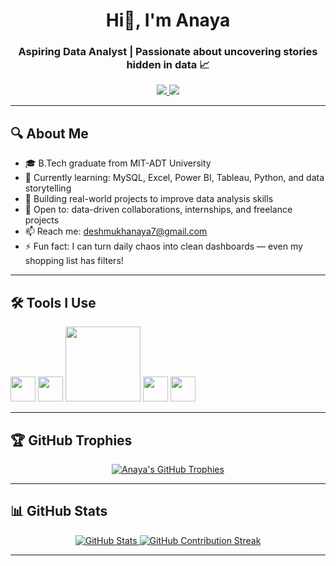 <h1 align="center">Hi👋, I'm Anaya </h1>
<h3 align="center">Aspiring Data Analyst | Passionate about uncovering stories hidden in data 📈</h3>

<p align="center">
  <a href="https://www.datascienceportfol.io/deshmukhanaya7" target="_blank">
    <img src="https://img.shields.io/badge/Portfolio-Visit-blue?style=for-the-badge&logo=google-chrome" />
  </a>
  <a href="https://www.linkedin.com/in/anayadeshmukh/" target="_blank">
    <img src="https://img.shields.io/badge/LinkedIn-Anaya%20Deshmukh-blue?style=for-the-badge&logo=linkedin" />
  </a>
</p>

---

## 🔍 About Me
- 🎓 B.Tech graduate from MIT-ADT University  
- 🌱 Currently learning: MySQL, Excel, Power BI, Tableau, Python, and data storytelling  
- 🚀 Building real-world projects to improve data analysis skills  
- 🤝 Open to: data-driven collaborations, internships, and freelance projects  
- 📫 Reach me: deshmukhanaya7@gmail.com
- ⚡ Fun fact:  I can turn daily chaos into clean dashboards — even my shopping list has filters!

---
## 🛠️ Tools I Use

<p align="left">
  <img src="https://cdn.jsdelivr.net/gh/devicons/devicon/icons/python/python-original.svg" width="40" />
  <img src="https://cdn.jsdelivr.net/gh/devicons/devicon/icons/mysql/mysql-original.svg" width="40" />
  <img src="https://upload.wikimedia.org/wikipedia/commons/4/4b/Tableau_Logo.png" width="120" />
  <img src="https://upload.wikimedia.org/wikipedia/commons/c/cf/New_Power_BI_Logo.svg" width="40" />
  <img src="https://cdn.jsdelivr.net/gh/devicons/devicon/icons/github/github-original.svg" width="40" />
</p>

---

## 🏆 GitHub Trophies
  <p align="center">
    <a href="https://github.com/AnayaDeshmukh">
      <img src="https://github-profile-trophy.vercel.app/?username=AnayaDeshmukh&theme=flat&no-frame=true&margin-w=5&column=9" alt="Anaya's GitHub Trophies" />
    </a>
  </p>

---

## 📊 GitHub Stats
<p align="center">
  <a href="https://github.com/AnayaDeshmukh">
    <img src="https://github-readme-stats.vercel.app/api?username=AnayaDeshmukh&show_icons=true&count_private=true&theme=tokyonight" alt="GitHub Stats" />
  </a>
  <a href="https://github.com/AnayaDeshmukh">
    <img src="https://github-readme-streak-stats.herokuapp.com/?user=AnayaDeshmukh&theme=tokyonight" alt="GitHub Contribution Streak" />
  </a>
</p>

---
